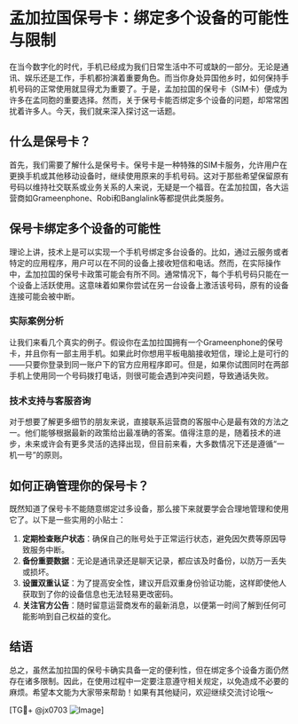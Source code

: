 # 孟加拉国保号卡：绑定多个设备的可能性与限制

在当今数字化的时代，手机已经成为我们日常生活中不可或缺的一部分。无论是通讯、娱乐还是工作，手机都扮演着重要角色。而当你身处异国他乡时，如何保持手机号码的正常使用就显得尤为重要了。于是，孟加拉国的保号卡（SIM卡）便成为许多在孟同胞的重要选择。然而，关于保号卡能否绑定多个设备的问题，却常常困扰着许多人。今天，我们就来深入探讨这一话题。

## 什么是保号卡？

首先，我们需要了解什么是保号卡。保号卡是一种特殊的SIM卡服务，允许用户在更换手机或其他移动设备时，继续使用原来的手机号码。这对于那些希望保留原有号码以维持社交联系或业务关系的人来说，无疑是一个福音。在孟加拉国，各大运营商如Grameenphone、Robi和Banglalink等都提供此类服务。

## 保号卡绑定多个设备的可能性

理论上讲，技术上是可以实现一个手机号绑定多台设备的。比如，通过云服务或者特定的应用程序，用户可以在不同的设备上接收短信和电话。然而，在实际操作中，孟加拉国的保号卡政策可能会有所不同。通常情况下，每个手机号码只能在一个设备上活跃使用。这意味着如果你尝试在另一台设备上激活该号码，原有的设备连接可能会被中断。

### 实际案例分析

让我们来看几个真实的例子。假设你在孟加拉国拥有一个Grameenphone的保号卡，并且你有一部主用手机。如果此时你想用平板电脑接收短信，理论上是可行的——只要你登录到同一账户下的官方应用程序即可。但是，如果你试图同时在两部手机上使用同一个号码拨打电话，则很可能会遇到冲突问题，导致通话失败。

### 技术支持与客服咨询

对于想要了解更多细节的朋友来说，直接联系运营商的客服中心是最有效的方法之一。他们能够根据最新的政策给出最准确的答案。值得注意的是，随着技术的进步，未来或许会有更多灵活的选择出现，但目前来看，大多数情况下还是遵循“一机一号”的原则。

## 如何正确管理你的保号卡？

既然知道了保号卡不能随意绑定过多设备，那么接下来就要学会合理地管理和使用它了。以下是一些实用的小贴士：

1. **定期检查账户状态**：确保自己的账号处于正常运行状态，避免因欠费等原因导致服务中断。
2. **备份重要数据**：无论是通讯录还是聊天记录，都应该及时备份，以防万一丢失或损坏。
3. **设置双重认证**：为了提高安全性，建议开启双重身份验证功能，这样即使他人获取到了你的设备信息也无法轻易更改密码。
4. **关注官方公告**：随时留意运营商发布的最新消息，以便第一时间了解到任何可能影响到自己权益的变化。

## 结语

总之，虽然孟加拉国的保号卡确实具备一定的便利性，但在绑定多个设备方面仍然存在诸多限制。因此，在使用过程中一定要注意遵守相关规定，以免造成不必要的麻烦。希望本文能为大家带来帮助！如果有其他疑问，欢迎继续交流讨论哦～ 

[TG💪+ @jx0703 ![Image](https://github.com/user-attachments/assets/dbca1d08-cadb-493c-b0ec-ad6f7a83f270)]